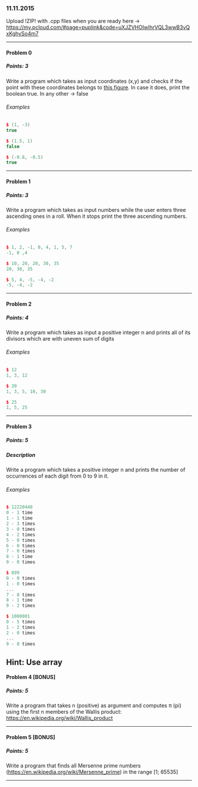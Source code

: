 ### 11.11.2015

Upload !ZIP! with .cpp files when you are ready here -> https://my.pcloud.com/#page=puplink&code=uXJZVHOIwIhrVQL3wwB3vQxKghySo4m7

---

#### Problem 0
##### Points: 3

Write a program which takes as input coordinates (x,y) and checks if the point with these coordinates belongs
to [this figure](https://gyazo.com/dee8c06f86bac440d606b55e4ca1457d). In case it does, print the boolean true. In any other -> false

###### Examples

```c++
$ (1, -3)
true

$ (1.5, 1)
false

$ (-0.8, -0.5)
true
```

---

#### Problem 1
##### Points: 3

Write a program which takes as input numbers while the user enters three ascending ones in a roll. When it stops print the three ascending numbers.

###### Examples

```c++
$ 1, 2, -1, 0, 4, 1, 5, 7
-1, 0 ,4

$ 10, 20, 20, 30, 35
20, 30, 35

$ 5, 4, -5, -4, -2
-5, -4, -2
```

---

#### Problem 2
##### Points: 4

Write a program which takes as input a positive integer n and prints all of its divisors which are with uneven sum of digits

###### Examples
```c++
$ 12
1, 3, 12

$ 30
1, 3, 5, 10, 30

$ 25
1, 5, 25
```
---

#### Problem 3
##### Points: 5
##### Description

Write a program which takes a positive integer n and prints the number of occurrences of each digit from 0 to 9 in it.

###### Examples

```c++
$ 12220448
0 - 1 time
1 - 1 time
2 - 3 times
3 - 0 times
4 - 2 times
5 - 0 times
6 - 0 times
7 - 0 times
8 - 1 time
9 - 0 times

$ 899 
0 - 0 times
1 - 0 times
...
7 - 0 times
8 - 1 time
9 - 2 times

$ 1000001
0 - 5 times
1 - 2 times
2 - 0 times
...
9 - 0 times
```
**Hint:** Use array
---

#### Problem 4 [BONUS]
##### Points: 5

Write a program that takes n (positive) as argument and computes π (pi) using the first n members of the Wallis product: https://en.wikipedia.org/wiki/Wallis_product

---

#### Problem 5 [BONUS]
##### Points: 5

Write a program that finds all Mersenne prime numbers (https://en.wikipedia.org/wiki/Mersenne_prime) in the range [1; 65535]

---
